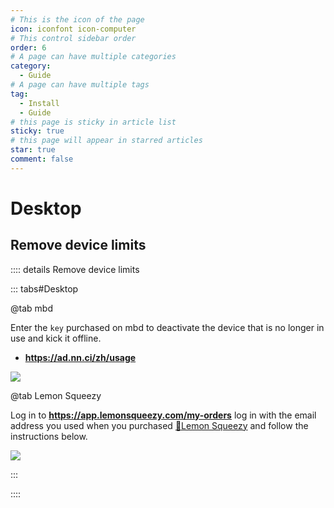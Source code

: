 ```yaml
---
# This is the icon of the page
icon: iconfont icon-computer
# This control sidebar order
order: 6
# A page can have multiple categories
category:
  - Guide
# A page can have multiple tags
tag:
  - Install
  - Guide
# this page is sticky in article list
sticky: true
# this page will appear in starred articles
star: true
comment: false
---
```


# Desktop

<NaiveClient>
<Desktop />
</NaiveClient>

<script setup lang="ts">
import Desktop from "@Desktop";
</script>


## **Remove device limits**

:::: details Remove device limits

::: tabs#Desktop

@tab mbd

Enter the `key` purchased on mbd to deactivate the device that is no longer in use and kick it offline.

- **https://ad.nn.ci/zh/usage**

![](/img/desktop/mianbaoduo.png)

@tab Lemon Squeezy

Log in to **https://app.lemonsqueezy.com/my-orders**
log in with the email address you used when you purchased [:lemon:Lemon Squeezy](https://store.nn.ci/buy/51dca247-20df-4991-8104-54ca534bcc82) and follow the instructions below.

![](/img/desktop/llemonsqueezy.png)

:::

::::
